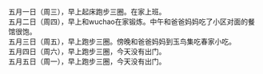 五月一日（周三），早上起床跑步三圈。在家上班。</br>
五月二日（周四），早上和wuchao在家锻炼。中午和爸爸妈妈吃了小区对面的餐馆很饱。</br>
五月三日（周五），早上跑步三圈。傍晚和爸爸妈妈到玉鸟集吃春家小吃。</br>
五月四日（周六），早上跑步三圈，今天没有出门。</br>
五月五日（周一），早上跑步三圈，今天没有出门。</br>
